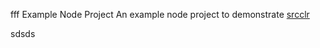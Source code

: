 fff Example Node Project
An example node project to demonstrate [srcclr](https:/w.srcclr.com)

sdsds
